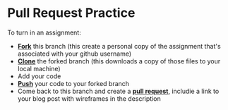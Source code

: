 # Pull Request Practice

To turn in an assignment:

* [**Fork**](https://guides.github.com/activities/forking/) this branch (this create a personal copy of the assignment that's associated with your github username)
* [**Clone**](http://gitref.org/creating/#clone) the forked branch (this downloads a copy of those files to your local machine)
* Add your code
* [**Push**](http://gitref.org/remotes/#pus) your code to your forked branch
* Come back to this branch and create a [**pull request**](https://help.github.com/articles/creating-a-pull-request/), includie a link to your blog post with wireframes in the description
